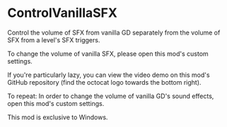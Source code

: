 # ControlVanillaSFX

Control the volume of SFX from vanilla GD separately from the volume of SFX from a level's SFX triggers.

To change the volume of vanilla SFX, please open this mod's custom settings.

If you're particularly lazy, you can view the video demo on this mod's GitHub repository (find the octocat logo towards the bottom right).

<cr>To repeat: In order to change the volume of vanilla GD's sound effects, open this mod's custom settings.</c>

This mod is exclusive to Windows.